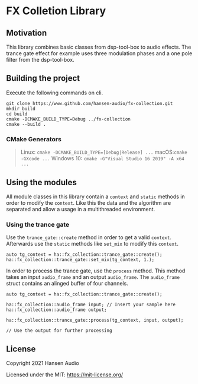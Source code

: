 # FX Colletion Library

## Motivation

This library combines basic classes from dsp-tool-box to audio effects. The trance gate effect for example uses three modulation phases and a one pole filter from the dsp-tool-box. 

## Building the project

Execute the following commands on cli.

```
git clone https://www.github.com/hansen-audio/fx-collection.git
mkdir build
cd build
cmake -DCMAKE_BUILD_TYPE=Debug ../fx-collection
cmake --build .
```

### CMake Generators

> Linux: ```cmake -DCMAKE_BUILD_TYPE=[Debug|Release] ...```
> macOS:```cmake -GXcode ...```
> Windows 10: ```cmake -G"Visual Studio 16 2019" -A x64 ...```

## Using the modules

All module classes in this library contain a ```context``` and ```static``` methods in order to modify the ```context```. Like this the data and the algorithm are separated and allow a usage in a multithreaded environment.

### Using the trance gate

Use the ```trance_gate::create``` method in order to get a valid ```context```. Afterwards use the ```static``` methods like ```set_mix``` to modify this ```context```.

```
auto tg_context = ha::fx_collection::trance_gate::create();
ha::fx_collection::trance_gate::set_mix(tg_context, 1.);
```

In order to process the trance gate, use the ```process``` method. This method takes an input ```audio_frame``` and an output ```audio_frame```. The ```audio_frame``` struct contains an alinged buffer of four channels.

```
auto tg_context = ha::fx_collection::trance_gate::create();

ha::fx_collection::audio_frame input; // Insert your sample here
ha::fx_collection::audio_frame output;

ha::fx_collection::trance_gate::process(tg_context, input, output);

// Use the output for further processing
```

## License

Copyright 2021 Hansen Audio

Licensed under the MIT: https://mit-license.org/
